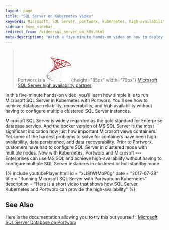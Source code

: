 ```yaml
---
layout: page
title: "SQL Server on Kubernetes Video"
keywords: Microsoft, SQL Server, portworx, kubernetes, high-availability,  container, storage
sidebar: home_sidebar
redirect_from: /video/sql_server_on_k8s.html
meta-description: "Watch a five-minute hands-on video on how to deploy a stateful Microsoft SQL server to Kubernetes using Portworx to handle persistence."
---
```


><br/>Portworx is a ![Microsoft Logo](/images/mssqllogo.png){:height="85px" width="79px"} [Microsoft SQL Server high availability partner](https://docs.microsoft.com/en-us/sql/sql-server/partner-hadr-sql-server)

In this five-minute hands-on video, you’ll learn how simple it is to run Microsoft SQL Server in Kubernetes with Portworx. 
You'll see how to achieve database reliability, recoverability, and high availability 
without having to configure multiple clustered SQL Server instances.

Microsoft SQL Server is widely regarded as the gold standard for Enterprise database service. 
And the docker version of MS SQL Server is the most significant indication how just how important Microsoft views containers.
Yet some of the hardest problems to solve for containers have been high-availability, data persistence, and data recoverability.
Prior to Portworx, customers have had to configure SQL Server in clustered mode with multiple nodes.
Now with Kubernetes, Portworx and Microsoft --- Enterprises can use MS SQL and achieve high-availability
without having to configure multiple SQL Server instances in clustered or hot-standby mode.

{%
    include youtubePlayer.html
    id = "xUSfWfMbP0g"
    date = "2017-07-28"
    title = "Running Microsoft SQL Server with Portworx on Kubernetes"
    description = "Here is a short video that shows how SQL Server, Kubernetes and Portworx can provide the high-availability"
%}


## See Also
Here is the documentation allowing you to try this out yourself :
[Microsoft SQL Server Database on Portworx](/applications/mssql-server.html)

